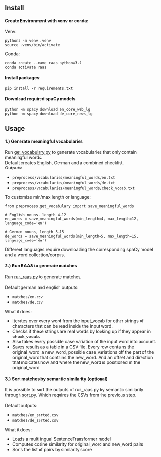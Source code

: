 ## Install

#### Create Environment with venv or conda:
Venv:
```
python3 -m venv .venv
source .venv/bin/activate
```
    
Conda:
```
conda create --name raas python=3.9
conda activate raas
```

#### Install packages:
```
pip install -r requirements.txt
``` 

#### Download required spaCy models
```
python -m spacy download en_core_web_lg
python -m spacy download de_core_news_lg
```


## Usage

#### 1.) Generate meaningful vocabularies
Run [get_vocabulary.py](preprocess/get_vocabulary.py) to generate vocabularies that only contain meaningful words.\
Default creates English, German and a combined checklist. \
Outputs:
- `preprocess/vocabularies/meaningful_words/en.txt`
- `preprocess/vocabularies/meaningful_words/de.txt`
- `preprocess/vocabularies/meaningful_words/check_vocab.txt`

To customize min/max length or language:
```
from preprocess.get_vocabulary import save_meaningful_words

# English nouns, length 4–12
en_words = save_meaningful_words(min_length=4, max_length=12, language_code='en')

# German nouns, length 5–15
de_words = save_meaningful_words(min_length=5, max_length=15, language_code='de')
```
Different languages require downloading the corresponding spaCy model and a word collection/corpus.

#### 2.) Run RAAS to generate matches
Run [run_raas.py](run_raas.py) to generate matches. \
\
Default german and english outputs:
- `matches/en.csv`
- `matches/de.csv`

What it does:
- Iterates over every word from the input_vocab for other strings of characters that can be read inside the input word.
- Checks if these strings are real words by looking up if they appear in check_vocab.
- Also takes every possible case variation of the input word into account.
- Saves results as a table in a CSV file. Every row contains the original_word, a new_word, possible case_variations 
off the part of the original_word that contains the new_word. And an offset and direction that indicates how and where 
the new_word is positioned in the original_word.

#### 3.) Sort matches by semantic similarity (optional)
It is possible to sort the outputs of run_raas.py by semantic similarity through [sort.py](matches/sort.py).
Which requires the CSVs from the previous step.\
\
Default outputs:
- `matches/en_sorted.csv`
- `matches/de_sorted.csv`

What it does:
- Loads a multilingual SentenceTransformer model
- Computes cosine similarity for original_word and new_word pairs
- Sorts the list of pairs by similarity score


